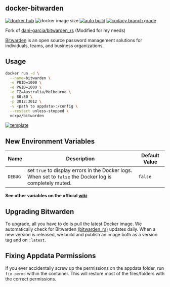 ## docker-bitwarden

[![docker hub](https://img.shields.io/badge/docker_hub-link-blue?style=for-the-badge&logo=docker)](https://hub.docker.com/r/vcxpz/bitwarden) ![docker image size](https://img.shields.io/docker/image-size/vcxpz/bitwarden?style=for-the-badge&logo=docker) [![auto build](https://img.shields.io/badge/docker_builds-automated-blue?style=for-the-badge&logo=docker?color=d1aa67)](https://github.com/hydazz/docker-bitwarden/actions?query=workflow%3A"Auto+Builder+CI") [![codacy branch grade](https://img.shields.io/codacy/grade/changeme/main?style=for-the-badge&logo=codacy)](https://app.codacy.com/gh/hydazz/docker-bitwarden)

Fork of [dani-garcia/bitwarden_rs](https://github.com/dani-garcia/bitwarden_rs/) (Modified for my needs)

[Bitwarden](https://bitwarden.com/) is an open source password management solutions for individuals, teams, and business organizations.

## Usage

```bash
docker run -d \
  --name=bitwarden \
  -e PUID=1000 \
  -e PGID=1000 \
  -e TZ=Australia/Melbourne \
  -p 80:80 \
  -p 3012:3012 \
  -v <path to appdata>:/config \
  --restart unless-stopped \
  vcxpz/bitwarden
```

[![template](https://img.shields.io/badge/unraid_template-ff8c2f?style=for-the-badge&logo=docker?color=d1aa67)](https://github.com/hydazz/docker-templates/blob/main/hydaz/bitwarden.xml)

## New Environment Variables

| Name    | Description                                                                                              | Default Value |
| ------- | -------------------------------------------------------------------------------------------------------- | ------------- |
| `DEBUG` | set `true` to display errors in the Docker logs. When set to `false` the Docker log is completely muted. | `false`       |

**See other variables on the official [wiki](https://github.com/dani-garcia/bitwarden_rs/wiki/)**

## Upgrading Bitwarden

To upgrade, all you have to do is pull the latest Docker image. We automatically check for Bitwarden [(bitwarden_rs)](https://github.com/dani-garcia/bitwarden_rs/) updates daily. When a new version is released, we build and publish an image both as a version tag and on `:latest`.

## Fixing Appdata Permissions

If you ever accidentally screw up the permissions on the appdata folder, run `fix-perms` within the container. This will restore most of the files/folders with the correct permissions.
